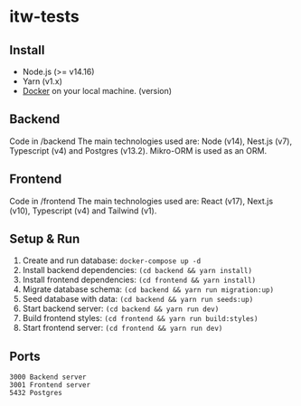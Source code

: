 # itw-tests

## Install

* Node.js (>= v14.16)
* Yarn (v1.x) 
* [Docker](https://www.docker.com/products/docker-desktop) on your local machine.
(version)

## Backend

Code in /backend
The main technologies used are: Node (v14), Nest.js (v7), Typescript (v4) and Postgres (v13.2). Mikro-ORM is used as an ORM.

## Frontend

Code in /frontend
The main technologies used are: React (v17), Next.js (v10), Typescript (v4) and Tailwind (v1).

## Setup & Run

1. Create and run database: `docker-compose up -d`
2. Install backend dependencies: `(cd backend && yarn install)`
3. Install frontend dependencies: `(cd frontend && yarn install)`
4. Migrate database schema: `(cd backend && yarn run migration:up)`
5. Seed database with data: `(cd backend && yarn run seeds:up)`
6. Start backend server: `(cd backend && yarn run dev)`
7. Build frontend styles: `(cd frontend && yarn run build:styles)`
8. Start frontend server: `(cd frontend && yarn run dev)`

## Ports

```
3000 Backend server
3001 Frontend server
5432 Postgres
```

